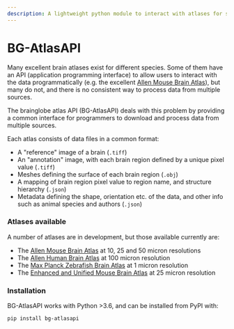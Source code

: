 ```yaml
---
description: A lightweight python module to interact with atlases for systems neuroscience
---
```


# BG-AtlasAPI

Many excellent brain atlases exist for different species. Some of them have an API \(application programming interface\) to allow users to interact with the data programmatically \(e.g. the excellent [Allen Mouse Brain Atlas](www.brain-map.org)\), but many do not, and there is no consistent way to process data from multiple sources.

The brainglobe atlas API \(BG-AtlasAPI\) deals with this problem by providing a common interface for programmers to download and process data from multiple sources.

Each atlas consists of data files in a common format:

* A "reference" image of a brain \(`.tiff`\)
* An "annotation" image, with each brain region defined by a unique pixel value \(`.tiff`\)
* Meshes defining the surface of each brain region \(`.obj`\)
* A mapping of brain region pixel value to region name, and structure hierarchy \(`.json`\)
* Metadata defining the shape, orientation etc. of the data, and other info such as animal species and authors \(`.json`\)

### Atlases available

A number of atlases are in development, but those available currently are:

* The [Allen Mouse Brain Atlas](www.brain-map.org) at 10, 25 and 50 micron resolutions
* The [Allen Human Brain Atlas](www.brain-map.org) at 100 micron resolution
* The [Max Planck Zebrafish Brain Atlas](http://fishatlas.neuro.mpg.de) at 1 micron resolution
* The [Enhanced and Unified Mouse Brain Atlas](https://kimlab.io/brain-map/atlas/) at 25 micron resolution

### Installation

BG-AtlasAPI works with Python &gt;3.6, and can be installed from PyPI with:

```bash
pip install bg-atlasapi
```


